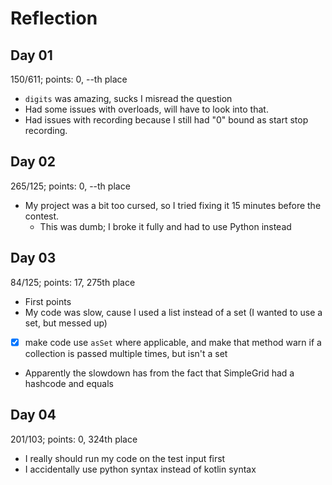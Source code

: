 # Reflection

## Day 01
150/611; points: 0, --th place
* `digits` was amazing, sucks I misread the question
* Had some issues with overloads, will have to look into that.
* Had issues with recording because I still had "0" bound as start stop recording.

## Day 02
265/125; points: 0, --th place
* My project was a bit too cursed, so I tried fixing it 15 minutes before the contest.
  * This was dumb; I broke it fully and had to use Python instead

## Day 03
84/125; points: 17, 275th place
* First points
* My code was slow, cause I used a list instead of a set (I wanted to use a set, but messed up)
* [x] make code use `asSet` where applicable, and make that method warn 
      if a collection is passed multiple times, but isn't a set
* Apparently the slowdown has from the fact that SimpleGrid had a hashcode and equals

## Day 04
201/103; points: 0, 324th place
* I really should run my code on the test input first
* I accidentally use python syntax instead of kotlin syntax